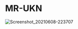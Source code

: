 # MR-UKN

![Screenshot_20210608-223707](https://user-images.githubusercontent.com/85560204/121221970-4efdfe80-c8b0-11eb-9f68-b28db27d1ec8.jpg)
